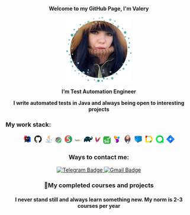 <p align="center">
<b>Welcome to my GitHub Page, I'm Valery</b>
</p>

 <p align="center">
<div style="text-align: center;">
<img width="35%" title="MyPhoto" src="images/photo/photo2.png" alt="IntelliJ IDEA Logo">
</div>

<p align="center">
<b>I’m Test Automation Engineer
</b>
</p>

<p align="center">
<b>I write automated tests in Java and always being open to interesting projects</b>
</p>


### My work stack:
<p align="center">
<div style="text-align: center;">
<code><img width="5%" title="IntelliJ IDEA" src="images/logo/idea.png" alt="IntelliJ IDEA Logo"></code>
<code><img width="5%" title="GitHub" src="images/logo/github.png" alt="GitHub Logo"></code>
<code><img width="5%" title="Java" src="images/logo/java.png" alt="Java Logo"></code>
<code><img width="4%" title="Rest Assured" src="images/logo/restAssured.png" alt="Rest Assured Logo"></code>
<code><img width="5%" title="Junit5" src="images/logo/junit5.png" alt="JUnit5 Logo"></code>
<code><img width="4%" title="TestNG" src="images/logo/testng.png" alt="TestNG Logo"></code>
<code><img width="5%" title="Gradle" src="images/logo/gradle.png" alt="Gradle Logo"></code>
<code><img width="4%" title="Maven" src="images/logo/maven.png" alt="Maven Logo"></code>
<code><img width="4%" title="Selenium" src="images/logo/selenium.png" alt="Selenium Logo"></code>
<code><img width="5%" title="Selenide" src="images/logo/selenide.png" alt="Selenide Logo"></code>
<code><img width="5%" title="Jenkins" src="images/logo/jenkins.png" alt="Jenkins Logo"></code>
<code><img width="5%" title="Selenoid" src="images/logo/selenoid.png" alt="Selenoid Logo"></code>
<code><img width="5%" title="Allure Report" src="images/logo/allure.png" alt="Allure Report Logo"></code>
<code><img width="5%" title="Allure TestOps" src="images/logo/allureTestops.png" alt="Allure TestOps Logo"></code>
<code><img width="5%" title="Jira" src="images/logo/jira.png" alt="Jira Logo"></code>
</div>

<center>

### Ways to contact me:
<a href="https://t.me/ValeriaReshetina">
    <img src="https://img.shields.io/badge/Telegram-blue?style=for-the-badge&logo=telegram&logoColor=white" alt="Telegram Badge"/>
  </a>
<a href="mailto:kielo.perhonen1996@gmail.com">
    <img src="https://img.shields.io/badge/Gmail-red?style=for-the-badge&logo=gmail&logoColor=white" alt="Gmail Badge"/>
  </a>
</center>

<center>

### 📄My completed courses and projects
#### I never stand still and always learn something new. My norm is 2-3 courses per year
</center>